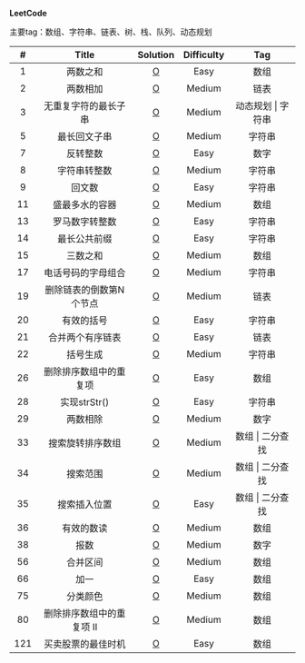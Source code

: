 **LeetCode**

主要tag：数组、字符串、链表、树、栈、队列、动态规划

|  #   |  Title  |        Solution        | Difficulty | Tag  |
| :--: | :-----: | :--------------------: | :--------: | :--: |
|  1   | 两数之和 | [O](Solution/1.两数之和.md) |    Easy    | 数组 |
|  2   | 两数相加 | [O](Solution/2.两数相加.md) |    Medium    | 链表 |
|  3   | 无重复字符的最长子串 | [O](Solution/3.无重复字符的最长子串.md) |    Medium    | 动态规划 \| 字符串 |
|  5   | 最长回文子串 | [O](Solution/5.最长回文子串.md) |    Medium    | 字符串 |
|  7   | 反转整数 | [O](Solution/7.反转整数.md) |    Easy    | 数字 |
|  8   | 字符串转整数 | [O](Solution/8.字符串转整数.md) |    Medium    | 字符串 |
|  9 | 回文数 | [O](Solution/9.回文数.md) |    Easy    | 字符串 |
|  11 | 盛最多水的容器 | [O](Solution/11.盛最多水的容器.md) |    Medium    | 数组 |
|  13 | 罗马数字转整数 | [O](Solution/13.罗马数字转整数.md) |    Easy    | 字符串 |
|  14 | 最长公共前缀 | [O](Solution/14.最长公共前缀.md) |    Easy    | 字符串 |
|  15 | 三数之和 | [O](Solution/15.三数之和.md) |    Medium    | 数组 |
|  17 | 电话号码的字母组合 | [O](Solution/17.电话号码的字母组合.md) |    Medium    | 字符串 |
|  19 | 删除链表的倒数第N个节点 | [O](Solution/19.删除链表的倒数第N个节点.md) |    Medium    | 链表 |
|  20 | 有效的括号 | [O](Solution/20.有效的括号.md) |    Easy    | 字符串 |
|  21 | 合并两个有序链表 | [O](Solution/21.合并两个有序链表.md) |    Easy    | 链表 |
|  22 | 括号生成 | [O](Solution/22.括号生成.md) |    Medium    | 字符串 |
|  26   | 删除排序数组中的重复项 | [O](Solution/26.删除排序数组中的重复项.md) |    Easy    | 数组 |
|  28   | 实现strStr() | [O](Solution/28.实现strStr().md) |    Easy    | 字符串 |
|  29   | 两数相除 | [O](Solution/29.两数相除.md) |    Medium    | 数字 |
|  33   | 搜索旋转排序数组 | [O](Solution/33.搜索旋转排序数组.md) |    Medium    | 数组 \| 二分查找 |
|  34   | 搜索范围 | [O](Solution/34.搜索范围.md) |    Medium    | 数组 \| 二分查找 |
| 35 | 搜索插入位置 | [O](Solution/35.搜索插入位置.md) | Easy | 数组 \| 二分查找 |
| 36 | 有效的数读 | [O](Solution/36.有效的数独.md) | Medium | 数组 |
| 38 | 报数 | [O](Solution/38.报数.md) | Medium | 数字 |
|  56 | 合并区间 | [O](Solution/56.合并区间.md) |    Medium    | 数组 |
|  66 | 加一 | [O](Solution/66.加一.md) |    Easy    | 数组 |
|  75 | 分类颜色 | [O](Solution/75.分类颜色.md) |    Medium    | 数组 |
|  80 | 删除排序数组中的重复项 II | [O](Solution/80.删除排序数组中的重复项-II.md) |    Medium    | 数组 |
| 121 | 买卖股票的最佳时机 | [O](Solution/121.买卖股票的最佳时机.md) |    Easy    | 数组 |

